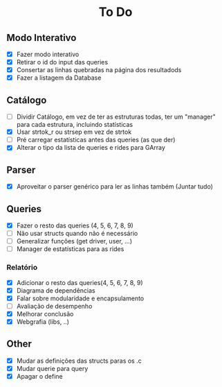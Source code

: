 # <p style="text-align: center;">To Do</p>

## Modo Interativo

 - [x] Fazer modo interativo
 - [x] Retirar o id do input das queries
 - [x] Consertar as linhas quebradas na página dos resultadods
 - [x] Fazer a listagem da Database

## Catálogo

 - [ ] Dividir Catálogo, em vez de ter as estruturas todas, ter um "manager" para cada estrutura, incluindo statísticas
 - [x] Usar strtok_r ou strsep em vez de strtok
 - [ ] Pré carregar estatísticas antes das queries (as que der)
 - [x] Alterar o tipo da lista de queries e rides para GArray

## Parser

 - [x] Aproveitar o parser genérico para ler as linhas também (Juntar tudo)

## Queries

 - [x] Fazer o resto das queries (4, 5, 6, 7, 8, 9)
 - [ ] Não usar structs quando não é necessário
 - [ ] Generalizar funções (get driver, user, ...)
 - [ ] Manager de estatísticas para as rides

### Relatório

 - [x] Adicionar o resto das queries(4, 5, 6, 7, 8, 9)
 - [x] Diagrama de dependências
 - [x] Falar sobre modularidade e encapsulamento
 - [ ] Avaliação de desempenho
 - [x] Melhorar conclusão
 - [x] Webgrafia (libs, ..)

## Other

 - [x] Mudar as definições das structs paras os .c
 - [x] Mudar querie para query
 - [x] Apagar o define

